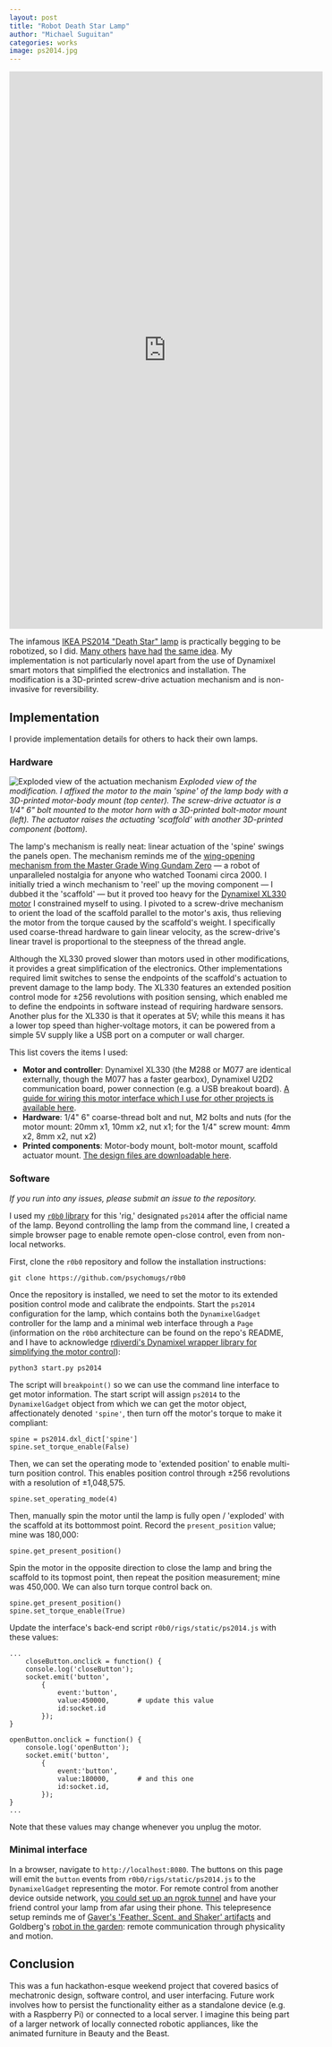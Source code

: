 ```yaml
---
layout: post
title: "Robot Death Star Lamp"
author: "Michael Suguitan"
categories: works
image: ps2014.jpg
---
```


<iframe width="560"  height="996" src="https://youtube.com/embed/jKxKvTakIqE" title="YouTube video player" frameborder="0" allow="accelerometer; autoplay; clipboard-write; encrypted-media; gyroscope; picture-in-picture; web-share" allowfullscreen></iframe>

The infamous [IKEA PS2014 "Death Star" lamp](https://www.ikea.com/us/en/p/ikea-ps-2014-pendant-lamp-black-20531748/#content) is practically begging to be robotized, so I did.
[Many others](https://ikeahackers.net/2016/03/automated-ikea-ps-2014-pendant-lamp.html) [have had](https://www.youtube.com/watch?v=CrMKSYkm5MY) [the same idea](https://www.instructables.com/Automated-IKEA-PS-2014/).
My implementation is not particularly novel apart from the use of Dynamixel smart motors that simplified the electronics and installation.
The modification is a 3D-printed screw-drive actuation mechanism and is non-invasive for reversibility.

## Implementation
I provide implementation details for others to hack their own lamps.

### Hardware

![Exploded view of the actuation mechanism](../assets/img/ps2014_exploded.png)
*Exploded view of the modification. I affixed the motor to the main 'spine' of the lamp body with a 3D-printed motor-body mount (top center). The screw-drive actuator is a 1/4" 6" bolt mounted to the motor horn with a 3D-printed bolt-motor mount (left). The actuator raises the actuating 'scaffold' with another 3D-printed component (bottom).*

The lamp's mechanism is really neat: linear actuation of the 'spine' swings the panels open.
The mechanism reminds me of the [wing-opening mechanism from the Master Grade Wing Gundam Zero](http://dalong.net/reviews/mg/m75/p/m75_06.jpg) — a robot of unparalleled nostalgia for anyone who watched Toonami circa 2000.
I initially tried a winch mechanism to 'reel' up the moving component — I dubbed it the 'scaffold' — but it proved too heavy for the [Dynamixel XL330 motor](https://www.robotis.us/dynamixel-xl330-m077-t/) I constrained myself to using.
I pivoted to a screw-drive mechanism to orient the load of the scaffold parallel to the motor's axis, thus relieving the motor from the torque caused by the scaffold's weight.
I specifically used coarse-thread hardware to gain linear velocity, as the screw-drive's linear travel is proportional to the steepness of the thread angle.

Although the XL330 proved slower than motors used in other modifications, it provides a great simplification of the electronics.
Other implementations required limit switches to sense the endpoints of the scaffold's actuation to prevent damage to the lamp body.
The XL330 features an extended position control mode for ±256 revolutions with position sensing, which enabled me to define the endpoints in software instead of requiring hardware sensors.
Another plus for the XL330 is that it operates at 5V; while this means it has a lower top speed than higher-voltage motors, it can be powered from a simple 5V supply like a USB port on a computer or wall charger.

This list covers the items I used:
- **Motor and controller**: Dynamixel XL330 (the M288 or M077 are identical externally, though the M077 has a faster gearbox), Dynamixel U2D2 communication board, power connection (e.g. a USB breakout board). [A guide for wiring this motor interface which I use for other projects is available here](https://github.com/psychomugs/r0b0/blob/main/docs/wiring.md).
- **Hardware**: 1/4" 6" coarse-thread bolt and nut, M2 bolts and nuts (for the motor mount: 20mm x1, 10mm x2, nut x1; for the 1/4" screw mount: 4mm x2, 8mm x2, nut x2)
- **Printed components**: Motor-body mount, bolt-motor mount, scaffold actuator mount. [The design files are downloadable here](https://www.thingiverse.com/thing:6089929).

### Software

*If you run into any issues, please submit an issue to the repository.*

I used my [`r0b0` library](http://github.com/psychomugs/r0b0) for this 'rig,' designated `ps2014` after the official name of the lamp.
Beyond controlling the lamp from the command line, I created a simple browser page to enable remote open-close control, even from non-local networks.

First, clone the `r0b0` repository and follow the installation instructions:
```
git clone https://github.com/psychomugs/r0b0
```

Once the repository is installed, we need to set the motor to its extended position control mode and calibrate the endpoints.
Start the `ps2014` configuration for the lamp, which contains both the `DynamixelGadget` controller for the lamp and a minimal web interface through a `Page` (information on the `r0b0` architecture can be found on the repo's README, and I have to acknowledge [rdiverdi's Dynamixel wrapper library for simplifying the motor control](https://github.com/rdiverdi/dynamixel_python)):
```
python3 start.py ps2014
```

The script will `breakpoint()` so we can use the command line interface to get motor information.
The start script will assign `ps2014` to the `DynamixelGadget` object from which we can get the motor object, affectionately denoted `'spine'`, then turn off the motor's torque to make it compliant:
```
spine = ps2014.dxl_dict['spine']
spine.set_torque_enable(False)
```

Then, we can set the operating mode to 'extended position' to enable multi-turn position control.
This enables position control through ±256 revolutions with a resolution of ±1,048,575.
```
spine.set_operating_mode(4)
```

Then, manually spin the motor until the lamp is fully open / 'exploded' with the scaffold at its bottommost point.
Record the `present_position` value; mine was 180,000:
```
spine.get_present_position()
```
Spin the motor in the opposite direction to close the lamp and bring the scaffold to its topmost point, then repeat the position measurement; mine was 450,000. 
We can also turn torque control back on.
```
spine.get_present_position()
spine.set_torque_enable(True)
```

Update the interface's back-end script `r0b0/rigs/static/ps2014.js` with these values:
```
...
    closeButton.onclick = function() {
    console.log('closeButton');
    socket.emit('button',
        {
            event:'button',
            value:450000,		# update this value
            id:socket.id
        });
}

openButton.onclick = function() {
    console.log('openButton');
    socket.emit('button',
        {
            event:'button',
            value:180000,		# and this one
            id:socket.id,
        });
}
...
```

Note that these values may change whenever you unplug the motor.

### Minimal interface
In a browser, navigate to `http://localhost:8080`.
The buttons on this page will emit the `button` events from `r0b0/rigs/static/ps2014.js` to the `DynamixelGadget` representing the motor.
For remote control from another device outside network, [you could set up an ngrok tunnel](https://github.com/psychomugs/r0b0/blob/main/docs/blsm.md) and have your friend control your lamp from afar using their phone.
This telepresence setup reminds me of [Gaver's 'Feather, Scent, and Shaker' artifacts](https://cfacaa.human.cornell.edu/dea.arl/linked%20docs/Feather%20Scent%20and%20Shaker.pdf) and Goldberg's [robot in the garden](https://mitpress.mit.edu/9780262571548/the-robot-in-the-garden/): remote communication through physicality and motion. 

## Conclusion
This was a fun hackathon-esque weekend project that covered basics of mechatronic design, software control, and user interfacing.
Future work involves how to persist the functionality either as a standalone device (e.g. with a Raspberry Pi) or connected to a local server.
I imagine this being part of a larger network of locally connected robotic appliances, like the animated furniture in Beauty and the Beast.